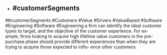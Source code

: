 - ## #customerSegments
##customerSegments #Customers #Value #Drivers #ValueBased #Software #Engineering #Software #Engineering 
a firm can identify the ideal customer types to target, and the objective of the customer experience. For ex- ample, firms looking to acquire high lifetime value customers in the pre-purchase phase should provide different experiences than when they are trying to acquire those expected to influ- ence other customers.


